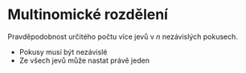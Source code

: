 # Multinomické rozdělení
Pravděpodobnost určitého počtu více jevů v $n$ nezávislých pokusech.

- Pokusy musí být nezávislé
- Ze všech jevů může nastat právě jeden